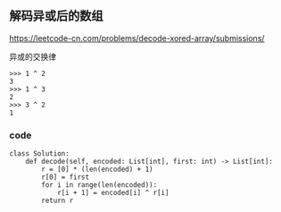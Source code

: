 ## 解码异或后的数组

https://leetcode-cn.com/problems/decode-xored-array/submissions/


异或的交换律

```
>>> 1 ^ 2 
3
>>> 1 ^ 3
2
>>> 3 ^ 2
1
```

### code

```
class Solution:
    def decode(self, encoded: List[int], first: int) -> List[int]:
        r = [0] * (len(encoded) + 1)
        r[0] = first
        for i in range(len(encoded)):
            r[i + 1] = encoded[i] ^ r[i]
        return r
```